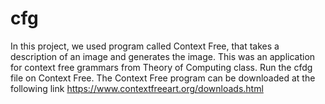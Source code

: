 # cfg
In this project, we used program called Context Free, that takes a description of an image and generates the image. This was an application for context free grammars from Theory of Computing class. 
Run the cfdg file on Context Free.
The Context Free program can be downloaded at the following link
https://www.contextfreeart.org/downloads.html
